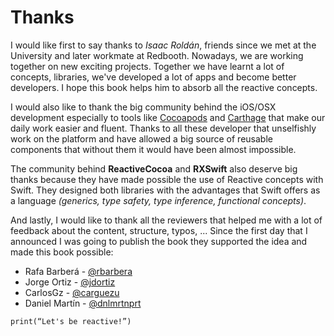 # Thanks

I would like first to say thanks to *Isaac Roldán*, friends since we met at the University and later workmate at Redbooth. Nowadays, we are working together on new exciting projects. Together we have learnt a lot of concepts, libraries, we've developed a lot of apps and become better developers. I hope this book helps him to absorb all the reactive concepts.

I would also like to thank the big community behind the iOS/OSX development especially to tools like [Cocoapods](https://cocoapods.org) and [Carthage](https://github.com/Carthage/Carthage) that make our daily work easier and fluent. Thanks to all these developer that unselfishly work on the platform and have allowed a big source of reusable components that without them it would have been almost impossible.

The community behind **ReactiveCocoa** and **RXSwift** also deserve big thanks because they have made possible the use of Reactive concepts with Swift. They designed both libraries with the advantages that Swift offers as a language *(generics, type safety, type inference, functional concepts)*.

And lastly, I would like to thank all the reviewers that helped me with a lot of feedback about the content, structure, typos, ... Since the first day that I announced I was going to publish the book they supported the idea and made this book possible:

- Rafa Barberá - [@rbarbera](https://twitter.com/rbarbera)
- Jorge Ortiz - [@jdortiz](https://twitter.com/jdortiz)
- CarlosGz - [@carguezu](https://twitter.com/carguezu)
- Daniel Martín - [@dnlmrtnprt](https://twitter.com/dnlmrtnprt)

~~~~~~
print(“Let's be reactive!”)
~~~~~~
